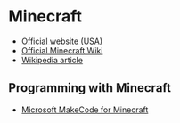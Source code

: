 # Minecraft

- [Official website (USA)](https://www.minecraft.net/en-us/ "Minecraft Official Site")
- [Official Minecraft Wiki](https://minecraft.gamepedia.com/Minecraft_Wiki "Official Minecraft Wiki – The Ultimate Resource for Minecraft")
- [Wikipedia article](https://en.wikipedia.org/wiki/Minecraft "Minecraft - Wikipedia")

## Programming with Minecraft

- [Microsoft MakeCode for Minecraft](https://minecraft.makecode.com/)
